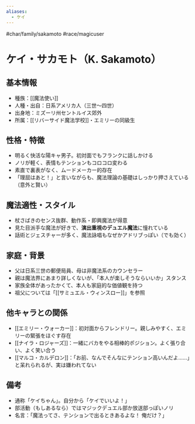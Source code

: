 ```yaml
---
aliases:
  - ケイ
---
```

#char/family/sakamoto #race/magicuser 
# ケイ・サカモト（K. Sakamoto）

## 基本情報
- 種族：[[魔法使い]]
- 人種・出自：日系アメリカ人（三世〜四世）
- 出身地：ミズーリ州セントルイス郊外
- 所属：[[リバーサイド魔法学校]]・エミリーの同級生

## 性格・特徴
- 明るく快活な陽キャ男子。初対面でもフランクに話しかける
- ノリが軽く、表情もテンションもコロコロ変わる
- 素直で裏表がなく、ムードメーカー的存在
- 「理屈はあと！」と言いながらも、魔法理論の基礎はしっかり押さえている（意外と賢い）

## 魔法適性・スタイル
- 杖さばきのセンス抜群、動作系・即興魔法が得意
- 見た目派手な魔法が好きで、**演出重視のデュエル魔法**に憧れている
- 話術とジェスチャーが多く、魔法詠唱もなぜかアドリブっぽい（でも効く）

## 家庭・背景
- 父は日系三世の郵便局員、母は非魔法系のカウンセラー
- 親は魔法界にあまり詳しくないが、「本人が楽しそうならいいか」スタンス
- 家族全体があったかくて、本人も家庭的な価値観を持つ
- 祖父については「[[サミュエル・ウィンスロー]]」を参照

## 他キャラとの関係
- [[エミリー・ウォーカー]]：初対面からフレンドリー。親しみやすく、エミリーの緊張をほぐす存在
- [[ナイラ・ロジャーズ]]：一緒にバカをやる相棒的ポジション。よく張り合い、よく笑い合う
- [[マルコ・カルデロン]]：「お前、なんでそんなにテンション高いんだよ……」と呆れられるが、実は嫌われてない

## 備考
- 通称「ケイちゃん」。自分から「ケイでいいよ！」
- 部活動（もしあるなら）ではマジックデュエル部か放送部っぽいノリ
- 名言：「魔法ってさ、テンションで出るときあるよな！ 俺だけ？」

